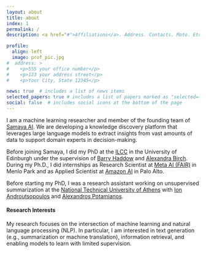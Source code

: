 ```yaml
---
layout: about
title: about
index: 1
permalink: /
description: <a href="#">Affiliations</a>. Address. Contacts. Moto. Etc.

profile:
  align: left
  image: prof_pic.jpg
#  address: >
#    <p>555 your office number</p>
#    <p>123 your address street</p>
#    <p>Your City, State 12345</p>

news: true  # includes a list of news items
selected_papers: true # includes a list of papers marked as "selected={true}"
social: false  # includes social icons at the bottom of the page
---
```


I am a machine learning researcher and member of the founding team of [Samaya AI](https://samaya.ai/).
We are developing a knowledge discovery platform that leverages large language models to extract insights from vast amounts of data to support domain experts in decision-making.

Before joining Samaya, I did my PhD at the [ILCC](http://web.inf.ed.ac.uk/ilcc) in the University of Edinburgh under the supervision of [Barry Haddow](http://homepages.inf.ed.ac.uk/bhaddow/)
and [Alexandra Birch](http://homepages.inf.ed.ac.uk/abmayne/). During my Ph.D., I did internships as Research Scientist at [Meta AI (FAIR)](https://ai.facebook.com/)
in Menlo Park and as Applied Scientist at [Amazon AI](https://www.amazon.science/) in Palo Alto.

Before starting my PhD, I was a research assistant working on unsupervised summarization at
the [National Technical University of Athens](https://www.ntua.gr/en/)
with [Ion Androutsopoulos](http://www2.aueb.gr/users/ion/)
and [Alexandros Potamianos](https://slp.cs.ece.ntua.gr/potam/).

#### Research Interests
My research focuses on the intersection of machine learning and natural language processing (NLP). In particular,
I am interested in text generation (e.g., summarization or machine translation), information retrieval,
and enabling models to learn with limited supervision.